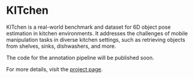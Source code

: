 # KITchen

KITchen is a real-world benchmark and dataset for 6D object pose estimation in kitchen environments. It addresses the challenges of mobile manipulation tasks in diverse kitchen settings, such as retrieving objects from shelves, sinks, dishwashers, and more.

The code for the annotation pipeline will be published soon.

For more details, visit the [project page](https://abdelrahmanyounes.github.io/KITchen/).